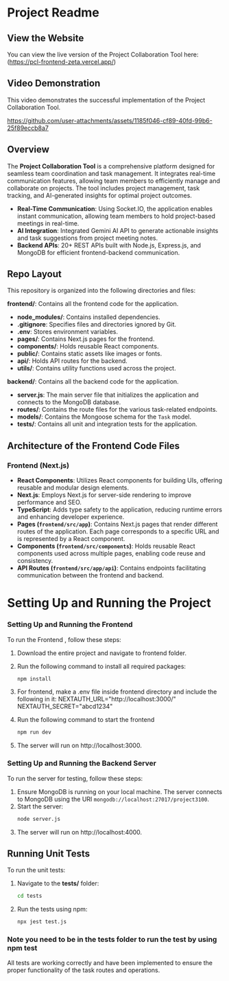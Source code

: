 # Project Readme

## View the Website

You can view the live version of the Project Collaboration Tool here: (https://pcl-frontend-zeta.vercel.app/)



## Video Demonstration
This video demonstrates the successful implementation of the Project Collaboration Tool.

https://github.com/user-attachments/assets/1185f046-cf89-40fd-99b6-25f89eccb8a7


## Overview
The **Project Collaboration Tool** is a comprehensive platform designed for seamless team coordination and task management. It integrates real-time communication features, allowing team members to efficiently manage and collaborate on projects. The tool includes project management, task tracking, and AI-generated insights for optimal project outcomes.

- **Real-Time Communication**: Using Socket.IO, the application enables instant communication, allowing team members to hold project-based meetings in real-time.
- **AI Integration**: Integrated Gemini AI API to generate actionable insights and task suggestions from project meeting notes.
- **Backend APIs**: 20+ REST APIs built with Node.js, Express.js, and MongoDB for efficient frontend-backend communication.


## Repo Layout

This repository is organized into the following directories and files:

**frontend/**: Contains all the frontend code for the application.
  - **node_modules/**: Contains installed dependencies.
  - **.gitignore**: Specifies files and directories ignored by Git.
  - **.env**: Stores environment variables.
  - **pages/**: Contains Next.js pages for the frontend.
  - **components/**: Holds reusable React components.
  - **public/**: Contains static assets like images or fonts.
  - **api/**: Holds API routes for the backend.
  - **utils/**: Contains utility functions used across the project.


**backend/**: Contains all the backend code for the application.
  - **server.js**: The main server file that initializes the application and connects to the MongoDB database.
  - **routes/**: Contains the route files for the various task-related endpoints.
  - **models/**: Contains the Mongoose schema for the `Task` model.
  - **tests/**: Contains all unit and integration tests for the application.

## Architecture of the Frontend Code Files

### Frontend (Next.js)
- **React Components**: Utilizes React components for building UIs, offering reusable and modular design elements.
- **Next.js**: Employs Next.js for server-side rendering to improve performance and SEO.
- **TypeScript**: Adds type safety to the application, reducing runtime errors and enhancing developer experience.
- **Pages (`frontend/src/app`)**: Contains Next.js pages that render different routes of the application. Each page corresponds to a specific URL and is represented by a React component.
- **Components (`frontend/src/components`)**: Holds reusable React components used across multiple pages, enabling code reuse and consistency.
- **API Routes (`frontend/src/app/api`)**: Contains endpoints facilitating communication between the frontend and backend.
 
# Setting Up and Running the Project
### Setting Up and Running the Frontend
To run the Frontend , follow these steps:

1. Download the entire project and navigate to frontend folder.
2. Run the following command to install all required packages:


   ```bash
   npm install

3. For frontend, make a .env file inside frontend directory and include the following in it: NEXTAUTH_URL="http://localhost:3000/" NEXTAUTH_SECRET="abcd1234"


4. Run the following command to start the frontend


   ```bash
   npm run dev

5. The server will run on http://localhost:3000.




### Setting Up and Running the Backend Server

To run the server for testing, follow these steps:

1. Ensure MongoDB is running on your local machine. The server connects to MongoDB using the URI `mongodb://localhost:27017/project3100`.
2. Start the server:
   ```bash
   node server.js

3. The server will run on http://localhost:4000.


## Running Unit Tests

To run the unit tests:

1. Navigate to the **tests/** folder:
   ```bash
   cd tests

2. Run the tests using npm:

    ```bash
    npx jest test.js

### Note you need to be in the tests folder to run the test by using npm test

All tests are working correctly and have been implemented to ensure the proper functionality of the task routes and operations.
